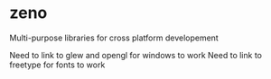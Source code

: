 # zeno
Multi-purpose libraries for cross platform developement

Need to link to glew and opengl for windows to work
Need to link to freetype for fonts to work